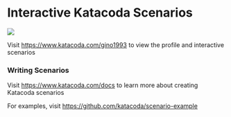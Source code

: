 # Interactive Katacoda Scenarios

[![](http://shields.katacoda.com/katacoda/gino1993/count.svg)](https://www.katacoda.com/gino1993 "Get your profile on Katacoda.com")

Visit https://www.katacoda.com/gino1993 to view the profile and interactive scenarios

### Writing Scenarios
Visit https://www.katacoda.com/docs to learn more about creating Katacoda scenarios

For examples, visit https://github.com/katacoda/scenario-example
